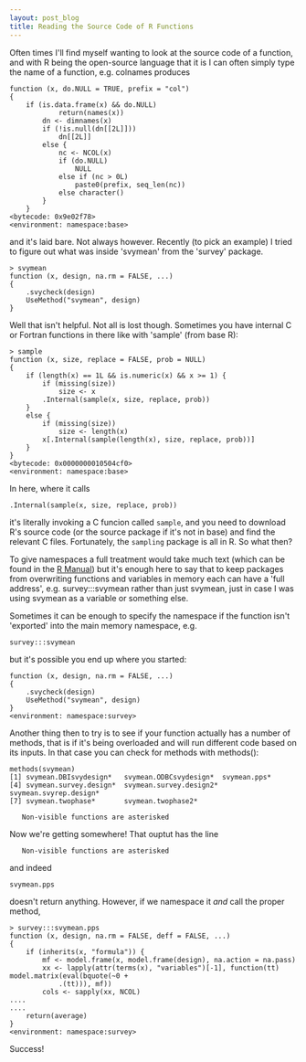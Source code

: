 ```yaml
---
layout: post_blog
title: Reading the Source Code of R Functions
---
```


Often times I'll find myself wanting to look at the source code of a function, and with R being the open-source language that it is I can often simply type the name of a function, e.g. colnames produces

    function (x, do.NULL = TRUE, prefix = "col") 
    {
    	if (is.data.frame(x) && do.NULL) 
                return(names(x))
            dn <- dimnames(x)
            if (!is.null(dn[[2L]])) 
                dn[[2L]]
            else {
                nc <- NCOL(x)
                if (do.NULL) 
                    NULL
                else if (nc > 0L) 
                    paste0(prefix, seq_len(nc))
                else character()
            }
        }
    <bytecode: 0x9e02f78>
    <environment: namespace:base>

and it's laid bare. Not always however. Recently (to pick an example) I tried to figure out what was inside 'svymean' from the 'survey' package. 

    > svymean
    function (x, design, na.rm = FALSE, ...) 
    {
        .svycheck(design)
        UseMethod("svymean", design)
    }

Well that isn't helpful. Not all is lost though. Sometimes you have internal C or Fortran functions in there like with 'sample' (from base R):

    > sample
    function (x, size, replace = FALSE, prob = NULL) 
    {
        if (length(x) == 1L && is.numeric(x) && x >= 1) {
            if (missing(size)) 
                size <- x
            .Internal(sample(x, size, replace, prob))
        }
        else {
            if (missing(size)) 
                size <- length(x)
            x[.Internal(sample(length(x), size, replace, prob))]
        }
    }
    <bytecode: 0x0000000010504cf0>
    <environment: namespace:base>

In here, where it calls 

    .Internal(sample(x, size, replace, prob))

it's literally invoking a C funcion called `sample`, and you need to download R's source code (or the source package if it's not in base) and find the relevant C files. Fortunately, the `sampling` package is all in R. So what then?

To give namespaces a full treatment would take much text (which can be found in the [R Manual](http://cran.r-project.org/doc/manuals/R-exts.html#Package-namespaces)) but it's enough here to say that to keep packages from overwriting functions and variables in memory each can have a 'full address', e.g. survey:::svymean rather than just svymean, just in case I was using svymean as a variable or something else. 

Sometimes it can be enough to specify the namespace if the function isn't 'exported' into the main memory namespace, e.g. 

    survey:::svymean

but it's possible you end up where you started:

    function (x, design, na.rm = FALSE, ...) 
    {
        .svycheck(design)
        UseMethod("svymean", design)
    }
    <environment: namespace:survey>

Another thing then to try is to see if your function actually has a number of methods, that is if it's being overloaded and will run different code based on its inputs. In that case you can check for methods with methods():

    methods(svymean)
    [1] svymean.DBIsvydesign*   svymean.ODBCsvydesign*  svymean.pps*           
    [4] svymean.survey.design*  svymean.survey.design2* svymean.svyrep.design* 
    [7] svymean.twophase*       svymean.twophase2*    
    
       Non-visible functions are asterisked

Now we're getting somewhere! That ouptut has the line

       Non-visible functions are asterisked

and indeed 

    svymean.pps

doesn't return anything. However, if we namespace it _and_ call the proper method,

    > survey:::svymean.pps
    function (x, design, na.rm = FALSE, deff = FALSE, ...) 
    {
        if (inherits(x, "formula")) {
            mf <- model.frame(x, model.frame(design), na.action = na.pass)
            xx <- lapply(attr(terms(x), "variables")[-1], function(tt) model.matrix(eval(bquote(~0 + 
                .(tt))), mf))
            cols <- sapply(xx, NCOL)
    ....
    ....
        return(average)
    }
    <environment: namespace:survey>

Success!
